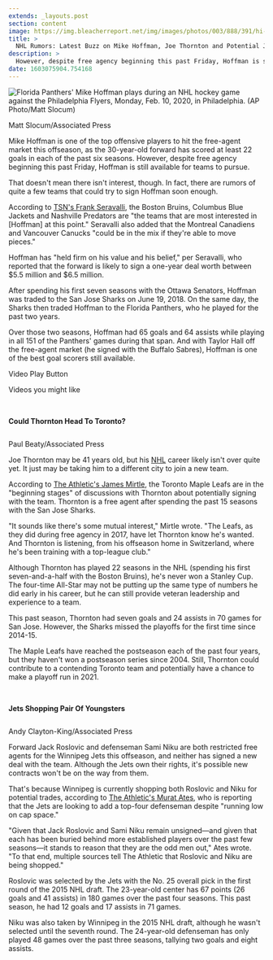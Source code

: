 ```yaml
--- 
extends: _layouts.post 
section: content 
image: https://img.bleacherreport.net/img/images/photos/003/888/391/hi-res-964c2a244d6d43df69237eaec576ef1f_crop_exact.jpg?w=1200&h=1200&q=75 
title: > 
  NHL Rumors: Latest Buzz on Mike Hoffman, Joe Thornton and Potential Jets Trades 
description: > 
  However, despite free agency beginning this past Friday, Hoffman is still available for teams to pursue.In fact, there are rumors of quite a few teams that could try to sign Hoffman soon enough.Over those two seasons, Hoffman had 65 goals and 64 assists while playing in all 151 of the Panthers' games during that span.The 23-year-old center has 67 points (26 goals and 41 assists) in 180 games over the past four seasons.The 24-year-old defenseman has only played 48 games over the past three seasons, tallying two goals and eight assists. 
date: 1603075904.754168 
--- 
```

<div><p></p><img alt="Florida Panthers' Mike Hoffman plays during an NHL hockey game against the Philadelphia Flyers, Monday, Feb. 10, 2020, in Philadelphia. (AP Photo/Matt Slocum)" src="https://static-assets.bleacherreport.net/img/atoms/lazyImage/logo.png"><p class="credit">Matt Slocum/Associated Press</p><p class="">Mike Hoffman is one of the top offensive players to hit the free-agent market this offseason, as the 30-year-old forward has scored at least 22 goals in each of the past six seasons. However, despite free agency beginning this past Friday, Hoffman is still available for teams to pursue.</p><p class="">That doesn't mean there isn't interest, though. In fact, there are rumors of quite a few teams that could try to sign Hoffman soon enough.</p><p class="">According to <a href="https://www.tsn.ca/nhl/video/insider-trading-gallagher-s-future-in-montreal-has-taken-a-sudden-turn~2054416" target="_blank" rel="noopener noreferrer">TSN's Frank Seravalli</a>, the Boston Bruins, Columbus Blue Jackets and Nashville Predators are "the teams that are most interested in [Hoffman] at this point." Seravalli also added that the Montreal Canadiens and Vancouver Canucks "could be in the mix if they're able to move pieces."</p><p id="br-ad-29245129" class="br-ad-lazy"></p><p class="">Hoffman has "held firm on his value and his belief," per Seravalli, who reported that the forward is likely to sign a one-year deal worth between $5.5 million and $6.5 million.</p><p class="">After spending his first seven seasons with the Ottawa Senators, Hoffman was traded to the San Jose Sharks on June 19, 2018. On the same day, the Sharks then traded Hoffman to the Florida Panthers, who he played for the past two years.</p><p class="">Over those two seasons, Hoffman had 65 goals and 64 assists while playing in all 151 of the Panthers' games during that span. And with Taylor Hall off the free-agent market (he signed with the Buffalo Sabres), Hoffman is one of the best goal scorers still available.</p><a rel="noopener noreferrer" target="_blank" class="molecule thumbnail"><img alt="" src="https://static-assets.bleacherreport.net/img/atoms/lazyImage/logo.png">Video Play Button</a><p class="atom video-indicator"><p class="text">Videos you might like </p> </p><p class="">&#160; &#160; &#160; &#160;</p><p class=""><strong>Could Thornton Head To Toronto?</strong></p><p></p><img alt="" src="https://static-assets.bleacherreport.net/img/atoms/lazyImage/logo.png"><p class="credit">Paul Beaty/Associated Press</p><p class="">Joe Thornton may be 41 years old, but his <a href="http://bleacherreport.com/nhl">NHL</a> career likely isn't over quite yet. It just may be taking him to a different city to join a new team.</p><p class="">According to <a href="https://theathletic.com/2135184/2020/10/13/mirtle-what-im-hearing-about-the-maple-leafs-pursuit-of-joe-thornton/" target="_blank" rel="noopener noreferrer">The Athletic's James Mirtle</a>, the Toronto Maple Leafs are in the "beginning stages" of discussions with Thornton about potentially signing with the team. Thornton is a free agent after spending the past 15 seasons with the San Jose Sharks.</p><p class="">"It sounds like there's some mutual interest," Mirtle wrote. "The Leafs, as they did during free agency in 2017, have let Thornton know he's wanted. And Thornton is listening, from his offseason home in Switzerland, where he's been training with a top-league club."</p><p class="">Although Thornton has played 22 seasons in the NHL (spending his first seven-and-a-half with the Boston Bruins), he's never won a Stanley Cup. The four-time All-Star may not be putting up the same type of numbers he did early in his career, but he can still provide veteran leadership and experience to a team.</p><p id="br-ad-58505516" class="br-ad-lazy"></p><p class="">This past season, Thornton had seven goals and 24 assists in 70 games for San Jose. However, the Sharks missed the playoffs for the first time since 2014-15.</p><p class="">The Maple Leafs have reached the postseason each of the past four years, but they haven't won a postseason series since 2004. Still, Thornton could contribute to a contending Toronto team and potentially have a chance to make a playoff run in 2021.</p><p class="">&#160; &#160; &#160;</p><p class=""><strong>Jets Shopping Pair Of Youngsters</strong></p><p></p><img alt="" src="https://static-assets.bleacherreport.net/img/atoms/lazyImage/logo.png"><p class="credit">Andy Clayton-King/Associated Press</p><p class="">Forward Jack Roslovic and defenseman Sami Niku are both restricted free agents for the Winnipeg Jets this offseason, and neither has signed a new deal with the team. Although the Jets own their rights, it's possible new contracts won't be on the way from them.</p><p class="">That's because Winnipeg is currently shopping both Roslovic and Niku for potential trades, according to <a href="https://theathletic.com/2132907/2020/10/12/jack-roslovic-is-a-logical-trade-piece-as-the-jets-shop-for-an-impact-defenceman/" target="_blank" rel="noopener noreferrer">The Athletic's Murat Ates</a>, who is reporting that the Jets are looking to add a top-four defenseman despite "running low on cap space."</p><p class="">"Given that Jack Roslovic and Sami Niku remain unsigned&#8212;and given that each has been buried behind more established players over the past few seasons&#8212;it stands to reason that they are the odd men out," Ates wrote. "To that end, multiple sources tell The Athletic that Roslovic and Niku are being shopped."</p><p class="">Roslovic was selected by the Jets with the No. 25 overall pick in the first round of the 2015 NHL draft. The 23-year-old center has 67 points (26 goals and 41 assists) in 180 games over the past four seasons. This past season, he had 12 goals and 17 assists in 71 games.</p><p id="br-ad-23308439" class="br-ad-lazy"></p><p class="">Niku was also taken by Winnipeg in the 2015 NHL draft, although he wasn't selected until the seventh round. The 24-year-old defenseman has only played 48 games over the past three seasons, tallying two goals and eight assists.</p></div>